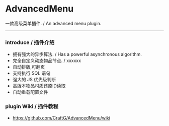 # AdvancedMenu
一款高级菜单插件. / An advanced menu plugin.

---
### introduce / 插件介绍

+ 拥有强大的异步算法. / Has a powerful asynchronous algorithm.
+ 完全自定义动态物品节点. / xxxxxx
+ 自动排版,可翻页
+ 支持执行 SQL 语句
+ 强大的 JS 优先级判断
+ 高版本物品材质还原ID读取
+ 自动重载配置文件

### plugin Wiki / 插件教程

+ https://github.com/CraftG/AdvancedMenu/wiki
